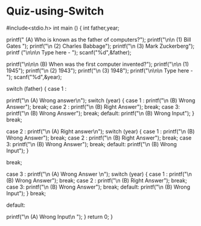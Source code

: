 # Quiz-using-Switch


#include<stdio.h>
int main ()
{
int father,year;

printf(" (A) Who is known as the father of computers?");
printf("\n\n (1) Bill Gates ");
printf("\n (2) Charles Babbage");
printf("\n (3) Mark Zuckerberg");
printf ("\n\n\n Type here - ");
scanf("%d",&father);

printf("\n\n\n (B) When was the first computer invented?");
printf("\n\n (1) 1945");
printf("\n (2) 1943");
printf("\n (3) 1948");
printf("\n\n\n Type here - ");
scanf("%d",&year);


switch (father)
{
case 1 :


printf("\n (A) Wrong answer\n");
             switch (year)
           {
             case 1 :
             printf("\n (B) Wrong Answer");
            break;
            case 2 :
            printf("\n (B) Right Answer"); 
            break;
            case 3:
            printf("\n (B) Wrong Answer");
            break;
            default:
            printf("\n (B) Wrong Input");
           }
break;



case 2 :
printf("\n (A) Right answer\n");
           switch (year)
        {
            case 1 :
            printf("\n (B) Wrong Answer");
            break;
            case 2 :
            printf("\n (B) Right Answer"); 
            break;
            case 3:
            printf("\n (B) Wrong Answer");
            break;
            default:
            printf("\n (B) Wrong Input");
        }
           
break;



case 3 :
printf("\n (A) Wrong Answer \n");
         switch (year)
        {
            case 1 :
            printf("\n (B) Wrong Answer");
            break;
            case 2 :
            printf("\n (B) Right Answer"); 
            break;
            case 3:
            printf("\n (B) Wrong Answer");
            break;
            default:
            printf("\n (B) Wrong Input");
        }
break;

default:
        
printf("\n (A) Wrong Input\n ");
}
return 0;
}

